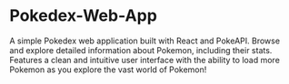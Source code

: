# Pokedex-Web-App
A simple Pokedex web application built with React and PokeAPI. Browse and explore detailed information about Pokemon, including their stats. Features a clean and intuitive user interface with the ability to load more Pokemon as you explore the vast world of Pokemon!
